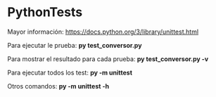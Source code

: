 # PythonTests

Mayor información: https://docs.python.org/3/library/unittest.html

Para ejecutar le prueba: **py test_conversor.py**

Para mostrar el resultado para cada prueba: **py test_conversor.py -v**

Para ejecutar todos los test: **py -m unittest**

Otros comandos: **py -m unittest -h**
